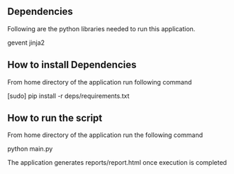 Dependencies
------------

Following are the python libraries needed to run this application.

gevent
jinja2



How to install Dependencies
---------------------------

From home directory of the application run following command

[sudo] pip install -r deps/requirements.txt



How to run the script
---------------------

From home directory of the application run the following command

python main.py

The application generates reports/report.html once execution is completed